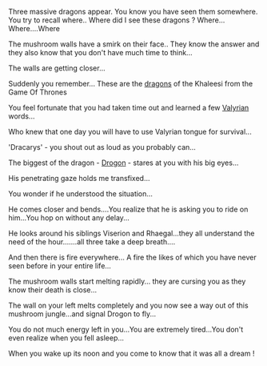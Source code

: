 Three massive dragons appear.
You know you have seen them somewhere. You try to recall where..
Where did I see these dragons ?
Where... Where....Where

The mushroom walls have a smirk on their face..
They know the answer and they also know that you don't have much time to think...

The walls are getting closer...

Suddenly you remember... These are the [dragons](http://gameofthrones.wikia.com/wiki/Dragons) of the 
Khaleesi from the Game Of Thrones

You feel fortunate that you had taken time out and learned a few 
[Valyrian](http://gameofthrones.wikia.com/wiki/High_Valyrian) words...

Who knew that one day you will have to use Valyrian tongue for survival...

'Dracarys' - you shout out as loud as you probably can...

The biggest of the dragon - [Drogon](http://gameofthrones.wikia.com/wiki/Drogon) - stares at you with his 
big eyes...

His penetrating gaze holds me transfixed...

You wonder if he understood the situation...

He comes closer and bends....You realize that he is asking you to ride on him...You hop on without any 
delay...

He looks around his siblings Viserion and Rhaegal...they all understand the need of the hour.......all 
three take a deep breath....

And then there is fire everywhere... A fire the likes of which you have never seen before in your entire 
life... 

The mushroom walls start melting rapidly... they are cursing you as they know their death is close...

The wall on your left melts completely and you now see a way out of this mushroom jungle...and signal 
Drogon to fly...

You do not much energy left in you...You are extremely tired...You don't even realize when you 
fell asleep...

When you wake up its noon and you come to know that it was all a dream !







